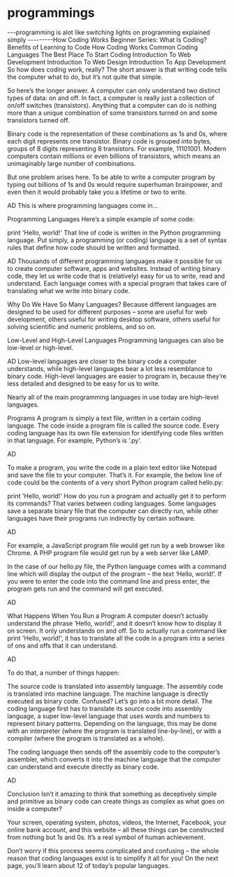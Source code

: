 # programmings
---programming is alot like switching lights on programming explained simply
---------How Coding Works
Beginner Series: What Is Coding?
Benefits of Learning to Code
How Coding Works
Common Coding Languages
The Best Place To Start Coding
Introduction To Web Development
Introduction To Web Design
Introduction To App Development
So how does coding work, really? The short answer is that writing code tells the computer what to do, but it’s not quite that simple.

So here’s the longer answer. A computer can only understand two distinct types of data: on and off. In fact, a computer is really just a collection of on/off switches (transistors). Anything that a computer can do is nothing more than a unique combination of some transistors turned on and some transistors turned off.

Binary code is the representation of these combinations as 1s and 0s, where each digit represents one transistor. Binary code is grouped into bytes, groups of 8 digits representing 8 transistors. For example, 11101001. Modern computers contain millions or even billions of transistors, which means an unimaginably large number of combinations.

But one problem arises here. To be able to write a computer program by typing out billions of 1s and 0s would require superhuman brainpower, and even then it would probably take you a lifetime or two to write.


AD
This is where programming languages come in…

Programming Languages
Here’s a simple example of some code:

print 'Hello, world!'
That line of code is written in the Python programming language. Put simply, a programming (or coding) language is a set of syntax rules that define how code should be written and formatted.


AD
Thousands of different programming languages make it possible for us to create computer software, apps and websites. Instead of writing binary code, they let us write code that is (relatively) easy for us to write, read and understand. Each language comes with a special program that takes care of translating what we write into binary code.

Why Do We Have So Many Languages?
Because different languages are designed to be used for different purposes – some are useful for web development, others useful for writing desktop software, others useful for solving scientific and numeric problems, and so on.

Low-Level and High-Level Languages
Programming languages can also be low-level or high-level.


AD
Low-level languages are closer to the binary code a computer understands, while high-level languages bear a lot less resemblance to binary code. High-level languages are easier to program in, because they’re less detailed and designed to be easy for us to write.

Nearly all of the main programming languages in use today are high-level languages.

Programs
A program is simply a text file, written in a certain coding language. The code inside a program file is called the source code. Every coding language has its own file extension for identifying code files written in that language. For example, Python’s is ‘.py’.


AD

To make a program, you write the code in a plain text editor like Notepad and save the file to your computer. That’s it. For example, the below line of code could be the contents of a very short Python program called hello.py:

print 'Hello, world!'
How do you run a program and actually get it to perform its commands? That varies between coding languages. Some languages save a separate binary file that the computer can directly run, while other languages have their programs run indirectly by certain software.


AD

For example, a JavaScript program file would get run by a web browser like Chrome. A PHP program file would get run by a web server like LAMP.

In the case of our hello.py file, the Python language comes with a command line which will display the output of the program – the text ‘Hello, world!’. If you were to enter the code into the command line and press enter, the program gets run and the command will get executed.


AD

What Happens When You Run a Program
A computer doesn’t actually understand the phrase ‘Hello, world!’, and it doesn’t know how to display it on screen. It only understands on and off. So to actually run a command like print 'Hello, world!', it has to translate all the code in a program into a series of ons and offs that it can understand.


AD

To do that, a number of things happen:

The source code is translated into assembly language.
The assembly code is translated into machine language.
The machine language is directly executed as binary code.
Confused? Let’s go into a bit more detail. The coding language first has to translate its source code into assembly language, a super low-level language that uses words and numbers to represent binary patterns. Depending on the language, this may be done with an interpreter (where the program is translated line-by-line), or with a compiler (where the program is translated as a whole).

The coding language then sends off the assembly code to the computer’s assembler, which converts it into the machine language that the computer can understand and execute directly as binary code.


AD

Conclusion
Isn’t it amazing to think that something as deceptively simple and primitive as binary code can create things as complex as what goes on inside a computer?

Your screen, operating system, photos, videos, the Internet, Facebook, your online bank account, and this website – all these things can be constructed from nothing but 1s and 0s. It’s a real symbol of human achievement.

Don’t worry if this process seems complicated and confusing – the whole reason that coding languages exist is to simplify it all for you! On the next page, you’ll learn about 12 of today’s popular languages.
